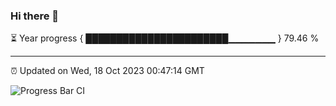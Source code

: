 ### Hi there 👋

⏳ Year progress { ███████████████████████▁▁▁▁▁▁▁ } 79.46 %

---

⏰ Updated on Wed, 18 Oct 2023 00:47:14 GMT

![Progress Bar CI](https://github.com/liununu/liununu/workflows/Progress%20Bar%20CI/badge.svg)
